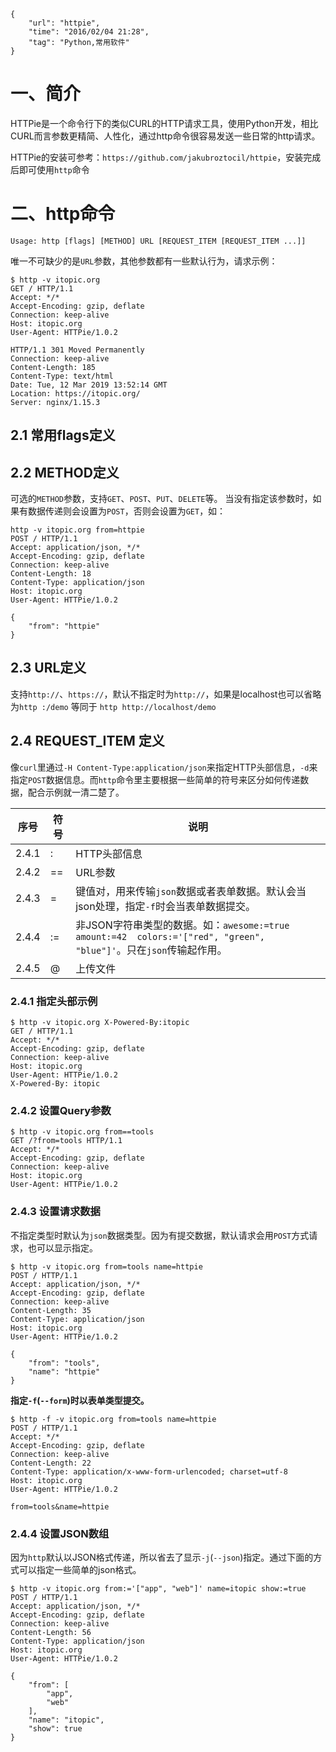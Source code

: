 ```
{
    "url": "httpie",
    "time": "2016/02/04 21:28",
    "tag": "Python,常用软件"
}
```

# 一、简介
HTTPie是一个命令行下的类似CURL的HTTP请求工具，使用Python开发，相比CURL而言参数更精简、人性化，通过http命令很容易发送一些日常的http请求。

HTTPie的安装可参考：`https://github.com/jakubroztocil/httpie`，安装完成后即可使用`http`命令

# 二、http命令

```
Usage: http [flags] [METHOD] URL [REQUEST_ITEM [REQUEST_ITEM ...]]
```

唯一不可缺少的是`URL`参数，其他参数都有一些默认行为，请求示例：

```
$ http -v itopic.org
GET / HTTP/1.1
Accept: */*
Accept-Encoding: gzip, deflate
Connection: keep-alive
Host: itopic.org
User-Agent: HTTPie/1.0.2

HTTP/1.1 301 Moved Permanently
Connection: keep-alive
Content-Length: 185
Content-Type: text/html
Date: Tue, 12 Mar 2019 13:52:14 GMT
Location: https://itopic.org/
Server: nginx/1.15.3
```

## 2.1 常用flags定义

## 2.2 METHOD定义

可选的`METHOD`参数，支持`GET`、`POST`、`PUT`、`DELETE`等。
当没有指定该参数时，如果有数据传递则会设置为`POST`，否则会设置为`GET`，如：

```
http -v itopic.org from=httpie
POST / HTTP/1.1
Accept: application/json, */*
Accept-Encoding: gzip, deflate
Connection: keep-alive
Content-Length: 18
Content-Type: application/json
Host: itopic.org
User-Agent: HTTPie/1.0.2

{
    "from": "httpie"
}
```

## 2.3 URL定义

支持`http://`、`https://`，默认不指定时为`http://`，如果是localhost也可以省略为`http :/demo` 等同于 `http http://localhost/demo`

## 2.4 REQUEST_ITEM 定义

像`curl`里通过`-H Content-Type:application/json`来指定HTTP头部信息，`-d`来指定`POST`数据信息。而`http`命令里主要根据一些简单的符号来区分如何传递数据，配合示例就一清二楚了。

序号|符号|说明
---|---|---
2.4.1|:|HTTP头部信息
2.4.2|==|URL参数
2.4.3|=|键值对，用来传输`json`数据或者表单数据。默认会当json处理，指定`-f`时会当表单数据提交。
2.4.4|:=|非JSON字符串类型的数据。如：`awesome:=true  amount:=42  colors:='["red", "green", "blue"]'`。只在`json`传输起作用。
2.4.5|@|上传文件


### 2.4.1 指定头部示例

```
$ http -v itopic.org X-Powered-By:itopic
GET / HTTP/1.1
Accept: */*
Accept-Encoding: gzip, deflate
Connection: keep-alive
Host: itopic.org
User-Agent: HTTPie/1.0.2
X-Powered-By: itopic
```

### 2.4.2 设置Query参数

```
$ http -v itopic.org from==tools
GET /?from=tools HTTP/1.1
Accept: */*
Accept-Encoding: gzip, deflate
Connection: keep-alive
Host: itopic.org
User-Agent: HTTPie/1.0.2
```

### 2.4.3 设置请求数据

不指定类型时默认为`json`数据类型。因为有提交数据，默认请求会用`POST`方式请求，也可以显示指定。

```
$ http -v itopic.org from=tools name=httpie
POST / HTTP/1.1
Accept: application/json, */*
Accept-Encoding: gzip, deflate
Connection: keep-alive
Content-Length: 35
Content-Type: application/json
Host: itopic.org
User-Agent: HTTPie/1.0.2

{
    "from": "tools",
    "name": "httpie"
}
```

**指定`-f`(`--form`)时以表单类型提交。**

```
$ http -f -v itopic.org from=tools name=httpie
POST / HTTP/1.1
Accept: */*
Accept-Encoding: gzip, deflate
Connection: keep-alive
Content-Length: 22
Content-Type: application/x-www-form-urlencoded; charset=utf-8
Host: itopic.org
User-Agent: HTTPie/1.0.2

from=tools&name=httpie
```

### 2.4.4 设置JSON数组

因为`http`默认以JSON格式传递，所以省去了显示`-j`(`--json`)指定。通过下面的方式可以指定一些简单的json格式。

```
$ http -v itopic.org from:='["app", "web"]' name=itopic show:=true
POST / HTTP/1.1
Accept: application/json, */*
Accept-Encoding: gzip, deflate
Connection: keep-alive
Content-Length: 56
Content-Type: application/json
Host: itopic.org
User-Agent: HTTPie/1.0.2

{
    "from": [
        "app",
        "web"
    ],
    "name": "itopic",
    "show": true
}
```
